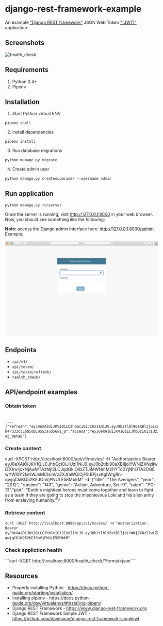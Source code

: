 # django-rest-framework-example
An example ["Django REST framework"](https://www.django-rest-framework.org/) JSON Web Token ["(JWT)"](https://en.wikipedia.org/wiki/JSON_Web_Token) application.

## Screenshots

![health_check](https://github.com/freemanpd/django-rest-framework-jwt-example/blob/master/docs/health_check.png)

## Requirements
1. Python 3.4+
1. Pipenv 

## Installation
1. Start Python virtual ENV
```
pipenv shell
```
2. Install dependencies
```
pipenv install
```
3. Run database migrations
```
python manage.py migrate
```
4. Create admin user
```
python manage.py createsuperuser --username admin
```

## Run application
```
python manage.py runserver
```
Once the server is running, visit http://127.0.0.1:8000 in your web browser. Now, you should see something like the following:

**Note:** access the Django admin interface here: http://127.0.0.1:8000/admin. Example:

![Django admin login](https://github.com/freemanpd/django-helloworld/blob/master/docs/django-admin-login.png)

## Endpoints
* ```api/v1/```
* ```api/token/```
* ```api/token/refresh/```
* ```health_check/```

## API/endpoint examples

### Obtain token
```curl   -X POST   -H "Content-Type: application/json" -d '{"username": "admin", "password": "password123"}'   http://localhost:8000/api/token/

....{"refresh":"eyJ0eXAiOiJKV1QiLCJhbGciOiJIUzI1NiJ9.eyJ0b2tlbl90eXBlIjoicmVmcmVzaCIsImV4cCI6MTYwMDEwMjU4NywianRpIjoiMjE3NmE1MTNhMTIyNDM5MmEwMTk0NDlhY2ZjNzg0NGIiLCJ1c2VyX2lkIjoxfQ.RjXDUt90_W7t6N-h4P333clLbQ5oDLHSS3suQ56w1_Q","access":"eyJ0eXAiOiJKV1QiLCJhbGciOiJIUzI1NiJ9.eyJ0b2tlbl90eXBlIjoiYWNjZXNzIiwiZXhwIjoxNjAwMTAyNTg3LCJqdGkiOiI4ZmY0YjVkMTNmMTY0MDk4YjVmMGE2MmUwMTRhMGUwZSIsInVzZXJfaWQiOjF9.pOof6NyWHSfFVcJrJhpQMlAEzFKpyR9aTj-og_OpVaE"}
```

### Create content
curl -XPOST http://localhost:8000/api/v1/movies/ -H "Authorization: Bearer eyJ0eXAiOiJKV1QiLCJhbGciOiJIUzI1NiJ9.eyJ0b2tlbl90eXBlIjoiYWNjZXNzIiwiZXhwIjoxNjAwMTAzMjI2LCJqdGkiOiIzZTJiMWNmMzI1YTc0YjNhOTA2OGEwYWI0Y2IxNWJkMCIsInVzZXJfaWQiOjF9.BPjzsKgIWrgRn-qwjqCklKQ52KEJOnVjPNULE58MbkM" -d '{"title": "The Avengers", "year": "2012", "runtime": "143", "genre": "Action, Adventure, Sci-Fi", "rated": "PG-13","plot": "Earth's mightiest heroes must come together and learn to fight as a team if they are going to stop the mischievous Loki and his alien army from enslaving humanity."}' 

### Retrieve content
```
curl -XGET http://localhost:8000/api/v1/movies/ -H "Authorization: Bearer eyJ0eXAiOiJKV1QiLCJhbGciOiJIUzI1NiJ9.eyJ0b2tlbl90eXBlIjoiYWNjZXNzIiwiZXhwIjoxNjAwMTAzMjI2LCJqdGkiOiIzZTJiMWNmMzI1YTc0YjNhOTA2OGEwYWI0Y2IxNWJkMCIsInVzZXJfaWQiOjF9.BPjzsKgIWrgRn-qwjqCklKQ52KEJOnVjPNULE58MbkM" 
```

### Check appliction health
```curl -XGET http://localhost:8000/health_check/?format=json````

## Resources
* Properly installing Python - https://docs.python-guide.org/starting/installation/
* Installing pipenv - https://docs.python-guide.org/dev/virtualenvs/#installing-pipenv
* Django REST Framework - https://www.django-rest-framework.org
* Django REST Framework Simple JWT - https://github.com/davesque/django-rest-framework-simplejwt
